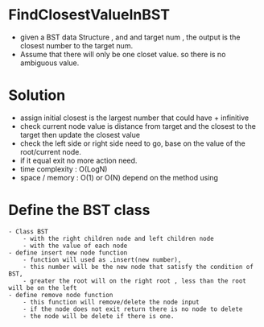 # FindClosestValueInBST
  - given a BST data Structure , and and target num , the output is the closest number to the target num.
  - Assume that there will only be one closet value. so there is no ambiguous value.
# Solution
  - assign initial closest is the largest number that could have + infinitive
  - check current node value is distance from target and the closest to the target then update the closest value
  - check the left side or right side need to go, base on the value of the root/current node.
  - if it equal exit no more action need.
  - time complexity : O(LogN)
  - space / memory : O(1) or O(N) depend on the method using
# Define the BST class
    - Class BST
        - with the right children node and left children node
        - with the value of each node
    - define insert new node function
        - function will used as .insert(new number),
        - this number will be the new node that satisfy the condition of BST,
        - greater the root will on the right root , less than the root will be on the left
    - define remove node function
        - this function will remove/delete the node input
        - if the node does not exit return there is no node to delete
        - the node will be delete if there is one.
